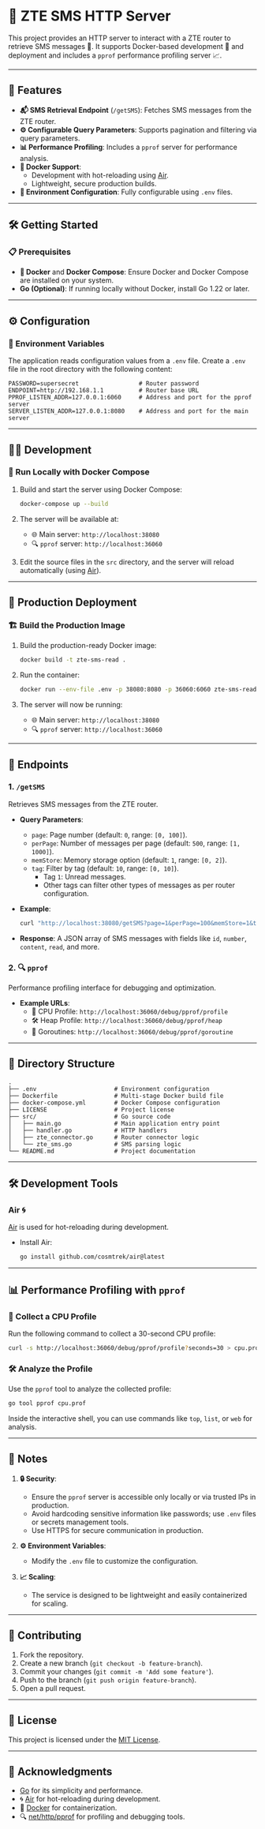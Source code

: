 # 🚀 ZTE SMS HTTP Server

This project provides an HTTP server to interact with a ZTE router to retrieve SMS messages 📩. It supports Docker-based development 🐳 and deployment and includes a `pprof` performance profiling server 📈.

---

## 🌟 Features

- **📬 SMS Retrieval Endpoint** (`/getSMS`): Fetches SMS messages from the ZTE router.
- **⚙️ Configurable Query Parameters**: Supports pagination and filtering via query parameters.
- **📊 Performance Profiling**: Includes a `pprof` server for performance analysis.
- **🐳 Docker Support**:
  - Development with hot-reloading using [Air](https://github.com/cosmtrek/air).
  - Lightweight, secure production builds.
- **📝 Environment Configuration**: Fully configurable using `.env` files.

---

## 🛠️ Getting Started

### 📋 Prerequisites

- **🐳 Docker** and **Docker Compose**: Ensure Docker and Docker Compose are installed on your system.
- **Go (Optional)**: If running locally without Docker, install Go 1.22 or later.

---

## ⚙️ Configuration

### 🔧 Environment Variables

The application reads configuration values from a `.env` file. Create a `.env` file in the root directory with the following content:

```dotenv
PASSWORD=supersecret                 # Router password
ENDPOINT=http://192.168.1.1          # Router base URL
PPROF_LISTEN_ADDR=127.0.0.1:6060     # Address and port for the pprof server
SERVER_LISTEN_ADDR=127.0.0.1:8080    # Address and port for the main server
```

---

## 🧑‍💻 Development

### 🐳 Run Locally with Docker Compose

1. Build and start the server using Docker Compose:
   ```bash
   docker-compose up --build
   ```

2. The server will be available at:
   - 🌐 Main server: `http://localhost:38080`
   - 🔍 `pprof` server: `http://localhost:36060`

3. Edit the source files in the `src` directory, and the server will reload automatically (using [Air](https://github.com/cosmtrek/air)).

---

## 🚀 Production Deployment

### 🏗️ Build the Production Image

1. Build the production-ready Docker image:
   ```bash
   docker build -t zte-sms-read .
   ```

2. Run the container:
   ```bash
   docker run --env-file .env -p 38080:8080 -p 36060:6060 zte-sms-read
   ```

3. The server will now be running:
   - 🌐 Main server: `http://localhost:38080`
   - 🔍 `pprof` server: `http://localhost:36060`

---

## 🔌 Endpoints

### **1. `/getSMS`**

Retrieves SMS messages from the ZTE router.

- **Query Parameters**:
  - `page`: Page number (default: `0`, range: `[0, 100]`).
  - `perPage`: Number of messages per page (default: `500`, range: `[1, 1000]`).
  - `memStore`: Memory storage option (default: `1`, range: `[0, 2]`).
  - `tag`: Filter by tag (default: `10`, range: `[0, 10]`).
    - Tag `1`: Unread messages.
    - Other tags can filter other types of messages as per router configuration.

- **Example**:
  ```bash
  curl "http://localhost:38080/getSMS?page=1&perPage=100&memStore=1&tag=1"
  ```

- **Response**:
  A JSON array of SMS messages with fields like `id`, `number`, `content`, `read`, and more.

### **2. 🔍 `pprof`**

Performance profiling interface for debugging and optimization.

- **Example URLs**:
  - 🧠 CPU Profile: `http://localhost:36060/debug/pprof/profile`
  - 🛠️ Heap Profile: `http://localhost:36060/debug/pprof/heap`
  - 📜 Goroutines: `http://localhost:36060/debug/pprof/goroutine`

---

## 📂 Directory Structure

```plaintext
.
├── .env                      # Environment configuration
├── Dockerfile                # Multi-stage Docker build file
├── docker-compose.yml        # Docker Compose configuration
├── LICENSE                   # Project license
├── src/                      # Go source code
│   ├── main.go               # Main application entry point
│   ├── handler.go            # HTTP handlers
│   ├── zte_connector.go      # Router connector logic
│   └── zte_sms.go            # SMS parsing logic
└── README.md                 # Project documentation
```

---

## 🛠️ Development Tools

### **Air** 🌀

[Air](https://github.com/cosmtrek/air) is used for hot-reloading during development.

- Install Air:
  ```bash
  go install github.com/cosmtrek/air@latest
  ```

---

## 📊 Performance Profiling with `pprof`

### 🧠 Collect a CPU Profile

Run the following command to collect a 30-second CPU profile:

```bash
curl -s http://localhost:36060/debug/pprof/profile?seconds=30 > cpu.prof
```

### 🛠️ Analyze the Profile

Use the `pprof` tool to analyze the collected profile:

```bash
go tool pprof cpu.prof
```

Inside the interactive shell, you can use commands like `top`, `list`, or `web` for analysis.

---

## 📝 Notes

1. **🔒 Security**:
   - Ensure the `pprof` server is accessible only locally or via trusted IPs in production.
   - Avoid hardcoding sensitive information like passwords; use `.env` files or secrets management tools.
   - Use HTTPS for secure communication in production.

2. **⚙️ Environment Variables**:
   - Modify the `.env` file to customize the configuration.

3. **📈 Scaling**:
   - The service is designed to be lightweight and easily containerized for scaling.

---

## 🤝 Contributing

1. Fork the repository.
2. Create a new branch (`git checkout -b feature-branch`).
3. Commit your changes (`git commit -m 'Add some feature'`).
4. Push to the branch (`git push origin feature-branch`).
5. Open a pull request.

---

## 📜 License

This project is licensed under the [MIT License](LICENSE).

---

## 🙏 Acknowledgments

- [Go](https://golang.org) for its simplicity and performance.
- 🌀 [Air](https://github.com/cosmtrek/air) for hot-reloading during development.
- 🐳 [Docker](https://www.docker.com) for containerization.
- 🔍 [net/http/pprof](https://pkg.go.dev/net/http/pprof) for profiling and debugging tools.
